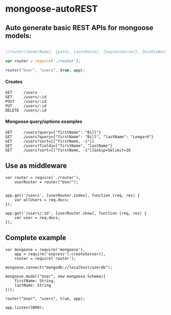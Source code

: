 mongoose-autoREST
=================

Auto generate basic REST APIs for mongoose models:
-----------------

```javascript

//router({modelName}, {path}, {autoRoute}, {expressServer}, {middleWare})

var router = require('./router');

router("User", "users", true, app);
```

#### Creates

```
GET   	/users
GET   	/users/:id
POST  	/users/:id
PUT   	/users/:id
DELETE	/users/:id 
```

#### Mongoose query/options examples
 ```
GET 	/users?query={"firstName": "Bill"}
GET 	/users?query={"firstName": "Bill", "lastName": "Leegard"}
GET 	/users?sort=[["firstName, -1"]]
GET 	/users?fields=["firstName", "lastName"]
GET     /users?sort=[["firstName, -1"]]&skip=5&limit=10
 ```


Use as middleware
-----------------

```
var router = require('./router'),
	userRouter = router("User");
        

app.get('/users', [userRouter.index], function (req, res) {
    var allUsers = req.docs;
});

app.get('/users/:id', [userRouter.show], function (req, res) {
    var user = req.docs;
});
```


Complete example
-----------------

```
var mongoose = require('mongoose'),
    app = require('express').createServer(),
    router = require('router');

mongoose.connect("mongodb://localhost/userdb");

mongoose.model("User", new mongoose.Schema({
    firstName: String,
    lastName: String
}));

router("User", "users", true, app); 

app.listen(3000);
```
